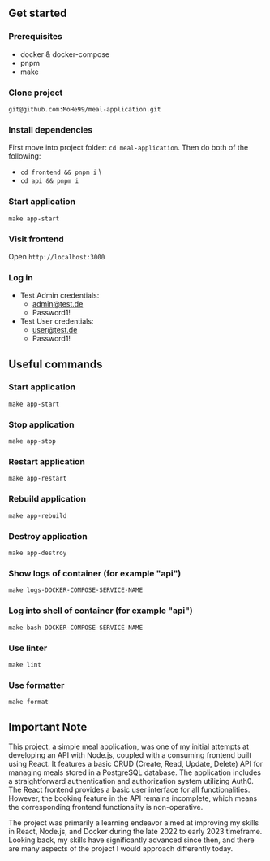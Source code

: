 ## Get started

### Prerequisites
- docker & docker-compose
- pnpm
- make

### Clone project
`git@github.com:MoHe99/meal-application.git`

### Install dependencies
First move into project folder: `cd meal-application`.
Then do both of the following:
- `cd frontend && pnpm i` \
- `cd api && pnpm i`

### Start application
`make app-start`

### Visit frontend
Open `http://localhost:3000`

### Log in
- Test Admin credentials: 
    - admin@test.de
    - Password1!
- Test User credentials: 
    - user@test.de
    - Password1!

## Useful commands

### Start application
`make app-start`

### Stop application
`make app-stop`

### Restart application
`make app-restart`

### Rebuild application
`make app-rebuild`

### Destroy application
`make app-destroy`

### Show logs of container (for example "api")
`make logs-DOCKER-COMPOSE-SERVICE-NAME`

### Log into shell of container (for example "api")
`make bash-DOCKER-COMPOSE-SERVICE-NAME`

### Use linter
`make lint`

### Use formatter
`make format`

## Important Note

This project, a simple meal application, was one of my initial attempts at developing an API with Node.js, coupled with a consuming frontend built using React. It features a basic CRUD (Create, Read, Update, Delete) API for managing meals stored in a PostgreSQL database. The application includes a straightforward authentication and authorization system utilizing Auth0. The React frontend provides a basic user interface for all functionalities. However, the booking feature in the API remains incomplete, which means the corresponding frontend functionality is non-operative.

The project was primarily a learning endeavor aimed at improving my skills in React, Node.js, and Docker during the late 2022 to early 2023 timeframe. Looking back, my skills have significantly advanced since then, and there are many aspects of the project I would approach differently today.
